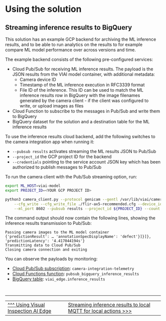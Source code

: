 # Using the solution

## Streaming inference results to BigQuery

This solution has an example GCP backend for archiving the ML inference results, and to be able to run analytics on the results to for example compare ML model performance over across versions and time.

The example backend consists of the following pre-configured services:

* Cloud Pub/Sub for receiving ML inference results. The payload is the JSON results from the VIAI model container, with additional metadata:
  * Camera device ID
  * Timestamp of the ML inference execution in RFC3339 format
  * File ID of the inference. This ID can be used to match the ML inference results row in BigQuery with the image filenames generated by the camera client - if the client was configured to write, or upload images as files
* Cloud Function to subscribe to the messages in Pub/Sub and write them to BigQuery
* BigQuery dataset for the solution and a destination table for the ML inference results

To use the inference results cloud backend, add the following switches to the camera integration app when running it:
* `--pubsub results` activates streaming the ML results JSON to Pub/Sub
* `--project_id` the GCP project ID for the backend
* `--credentials` pointing to the service account JSON key which has been authorized to publish messages to Pub/Sub

To run the camera client with the Pub/Sub streaming option, run:

```bash
export ML_HOST=viai-model
export PROJECT_ID=<YOUR GCP PROJECT ID>

python3 camera_client.py --protocol genicam --gentl /var/lib/viai/camera-config/FLIR_GenTL_Ubuntu_20_04_x86_64.cti \
    --cfg_write --cfg_write_file ./flir-ax5-recommended.cfg --device_id ax5  --mode continuous --ml --ml_host ${ML_HOST} \
    --ml_port 8602 --pubsub results --project_id ${PROJECT_ID} --count 1
```

The command output should now contain the following lines, showing the inference results transmission to Pub/Sub:

```
Passing camera images to the ML model container
{'predictionResult': … 'annotationSpecDisplayName': 'defect'}]}]}, 'predictionLatency': '4.417044194s'}
Transmitting data to Cloud Pub/Sub
Closing camera connection and exiting
```

You can observe the payloads by monitoring:
* [Cloud Pub/Sub subscription](https://pantheon.corp.google.com/cloudpubsub/): `camera-integration-telemetry`
* [Cloud Functions function](https://pantheon.corp.google.com/functions): `pubsub_bigquery_inference_results`
* [BigQuery table](https://pantheon.corp.google.com/bigquery): `viai_edge.inference_results`



</br>

___

<table width="100%">
<tr><td><a href="./useviai.md">^^^ Using Visual Inspection AI Edge</td><td><a href="./usingmqtt.md">Streaming inference results to local MQTT for local actions >>></td></tr>
</table>
